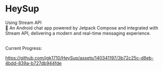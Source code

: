 ﻿# HeySup
Using Stream API
</br>
🚀 An Android chat app powered by Jetpack Compose and integrated with Stream API, delivering a modern and real-time messaging experience.
</br>
</br>

Current Progress: 
</br>




https://github.com/igk1710/HeySup/assets/140341197/3b72c25c-d8eb-4bdd-839a-b727db944fde







 
